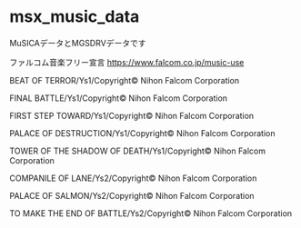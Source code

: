 # msx_music_data
MuSICAデータとMGSDRVデータです

ファルコム音楽フリー宣言
https://www.falcom.co.jp/music-use

BEAT OF TERROR/Ys1/Copyright© Nihon Falcom Corporation

FINAL BATTLE/Ys1/Copyright© Nihon Falcom Corporation

FIRST STEP TOWARD/Ys1/Copyright© Nihon Falcom Corporation

PALACE OF DESTRUCTION/Ys1/Copyright© Nihon Falcom Corporation

TOWER OF THE SHADOW OF DEATH/Ys1/Copyright© Nihon Falcom Corporation

COMPANILE OF LANE/Ys2/Copyright© Nihon Falcom Corporation

PALACE OF SALMON/Ys2/Copyright© Nihon Falcom Corporation

TO MAKE THE END OF BATTLE/Ys2/Copyright© Nihon Falcom Corporation
